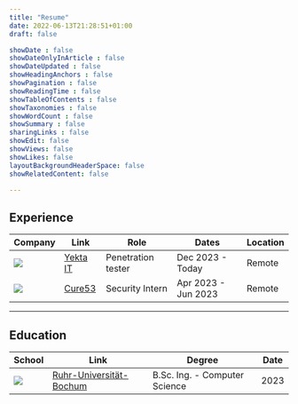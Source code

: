 ```yaml
---
title: "Resume"
date: 2022-06-13T21:28:51+01:00
draft: false

showDate : false
showDateOnlyInArticle : false
showDateUpdated : false
showHeadingAnchors : false
showPagination : false
showReadingTime : false
showTableOfContents : false
showTaxonomies : false
showWordCount : false
showSummary : false
sharingLinks : false
showEdit: false
showViews: false
showLikes: false
layoutBackgroundHeaderSpace: false
showRelatedContent: false

---
```


## Experience

<table>
   <thead>
       <tr>
           <th>Company</th>
           <th>Link</th>
           <th>Role</th>
           <th>Dates</th>
           <th>Location</th>
       </tr>
   </thead>
   <tbody>
       <tr>
           <td><img class="customEntitityLogo" src="/images/resume/yekta.jpg"/></td>
           <td><a href="https://yekta-it.de/" target="_blank">Yekta IT</a></td>
           <td>Penetration tester</td>
           <td>Dec 2023 - Today</td>
           <td>Remote</td>
       </tr>
       <tr>
           <td><img class="customEntitityLogo" src="/images/resume/cure.jpg"/></td>
           <td><a href="https://cure53.de/" target="_blank">Cure53</a></td>
           <td>Security Intern</td>
           <td>Apr 2023 - Jun 2023</td>
           <td>Remote</td>
       </tr>
   </tbody>
</table>

---

## Education

<table>
   <thead>
       <tr>
           <th>School</th>
           <th>Link</th>
           <th>Degree</th>
           <th>Date</th>
       </tr>
   </thead>
   <tbody>
       <tr>
           <td><img class="customEntitityLogo" src="/images/resume/rub.svg"/></td>
           <td><a href="https://www.ruhr-uni-bochum.de/de" target="_blank">Ruhr-Universität-Bochum</a></td>
           <td>B.Sc. Ing. - Computer Science</td>
           <td>2023</td>
       </tr>
   </tbody>
</table>